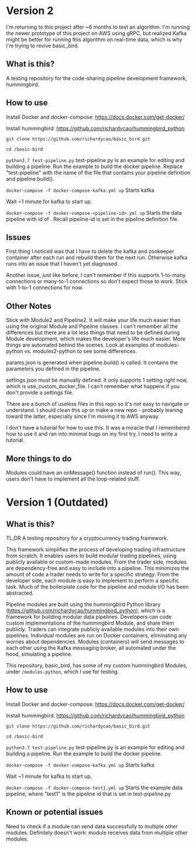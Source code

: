 # Version 2

I'm returning to this project after ~6 months to test an algorithm. I'm running the newer prototype of this project on AWS using gRPC, but realized Kafka might be better for running this algorithm on real-time data, which is why I'm trying to revive basic_bird.

## What is this?

A testing repository for the code-sharing pipeline development framework, hummingbird.

## How to use

Install Docker and docker-compose: https://docs.docker.com/get-docker/

Install hummingbird: https://github.com/richardycao/hummingbird_python

`git clone https://github.com/richardycao/basic_bird.git`

`cd /basic-bird`

`python3.7 test-pipeline.py` test-pipeline.py is an example for editing and building a pipeline. Run the example to build the docker pipeline. Replace "test-pipeline" with the name of the file that contains your pipeline definition and pipeline.build().

`docker-compose -f docker-compose-kafka.yml up` Starts kafka

Wait ~1 minute for kafka to start up.

`docker-compose -f docker-compose-<pipeline-id>.yml up` Starts the data pipeline with id of <pipeline-id>. Recall pipeline-id is set in the pipeline definition file.

## Issues

First thing I noticed was that I have to delete the kafka and zookeeper container after each run and rebuild them for the next run. Otherwise kafka runs into an issue that I haven't yet diagnosed.

Another issue, just like before, I can't remember if this supports 1-to-many connections or many-to-1 connections so don't expect those to work. Stick with 1-to-1 connections for now.

## Other Notes

Stick with Module2 and Pipeline2. It will make your life much easier than using the original Module and Pipeline classes. I can't remember all the differences but there are a lot less things that need to be defined during Module development, which makes the developer's life much easier. More things are automated behind the scenes. Look at examples of modules-python vs. modules2-python to see some differences.

params.json is generated when pipeline.build() is called. It contains the parameters you defined in the pipeline.

settings.json must be manually defined. It only supports 1 setting right now, which is use_custom_docker_file. I can't remember what happens if you don't provide a settings file.

There are a bunch of useless files in this repo so it's not easy to navigate or understand. I should clean this up or make a new repo - probably leaning toward the latter, especially since I'm moving it to AWS anyway.

I don't have a tutorial for how to use this. It was a miracle that I remembered how to use it and ran into minimal bugs on my first try. I need to write a tutorial.

## More things to do
Modules could have an onMessage() function instead of run(). This way, users don't have to implement all the loop-related stuff.

# Version 1 (Outdated)

## What is this?

TL;DR A testing repository for a cryptocurrency trading framework.

This framework simplifies the process of developing trading infrastructure from scratch. It enables users to build modular trading pipelines, using publicly available or custom-made modules. From the trader side, modules are dependency-free and easy to include into a pipeline. This minimizes the amount of code a trader needs to write for a specific strategy. From the developer side, each module is easy to implement to perform a specific task. Much of the boilerplate code for the pipeline and module I/O has been abstracted.

Pipeline modules are built using the hummingbird Python library (https://github.com/richardycao/hummingbird_python), which is a framework for building modular data pipelines. Developers can code custom implementations of the hummingbird Module, and share them publicly. Traders can integrate publicly available modules into their own pipelines. Individual modules are run on Docker containers, eliminating any worries about dependencies. Modules (containers) will send messages to each other using the Kafka messaging broker, all automated under the hood, simulating a pipeline.

This repository, basic_bird, has some of my custom hummingbird Modules, under `/modules-python`, which I use for testing.

## How to use

Install Docker and docker-compose: https://docs.docker.com/get-docker/

Install hummingbird: https://github.com/richardycao/hummingbird_python

`git clone https://github.com/richardycao/basic_bird.git`

`cd /basic-bird`

`python3.7 test-pipeline.py` test-pipeline.py is an example for editing and building a pipeline. Run the example to build the docker pipeline.

`docker-compose -f docker-compose-kafka.yml up` Starts kafka

Wait ~1 minute for kafka to start up.

`docker-compose -f docker-compose-test1.yml up` Starts the example data pipeline, where "test1" is the pipeline id that is set in test-pipeline.py

## Known or potential issues

Need to check if a module can send data successfully to multiple other modules.
Definitely doesn't work: module receives data from multiple other modules.